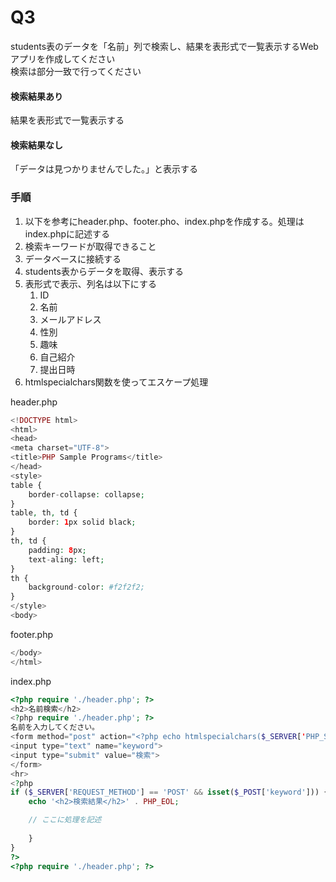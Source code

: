 # Q3
students表のデータを「名前」列で検索し、結果を表形式で一覧表示するWebアプリを作成してください  
検索は部分一致で行ってください

#### 検索結果あり
結果を表形式で一覧表示する

#### 検索結果なし
「データは見つかりませんでした。」と表示する

### 手順

1. 以下を参考にheader.php、footer.pho、index.phpを作成する。処理はindex.phpに記述する
2. 検索キーワードが取得できること
3. データベースに接続する
4. students表からデータを取得、表示する
5. 表形式で表示、列名は以下にする
   1. ID
   2. 名前
   3. メールアドレス
   4. 性別
   5. 趣味
   6. 自己紹介
   7. 提出日時
6. htmlspecialchars関数を使ってエスケープ処理

header.php
``` php
<!DOCTYPE html>
<html>
<head>
<meta charset="UTF-8">
<title>PHP Sample Programs</title>
</head>
<style>
table {
	border-collapse: collapse;
}
table, th, td {
	border: 1px solid black;
}
th, td {
	padding: 8px;
	text-aling: left;
}
th {
	background-color: #f2f2f2;
}
</style>
<body>
```

footer.php
``` php
</body>
</html>
```

index.php
``` php
<?php require './header.php'; ?>
<h2>名前検索</h2>
<?php require './header.php'; ?>
名前を入力してください。
<form method="post" action="<?php echo htmlspecialchars($_SERVER['PHP_SELF']); ?>">
<input type="text" name="keyword">
<input type="submit" value="検索">
</form>
<hr>
<?php
if ($_SERVER['REQUEST_METHOD'] == 'POST' && isset($_POST['keyword'])) {
    echo '<h2>検索結果</h2>' . PHP_EOL;

    // ここに処理を記述
    
    }
}
?>
<?php require './header.php'; ?>
```
